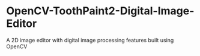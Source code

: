 # OpenCV-ToothPaint2-Digital-Image-Editor
A 2D image editor with digital image processing features built using OpenCV
